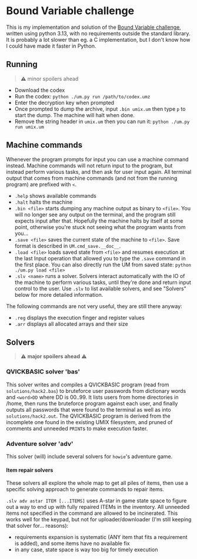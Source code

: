 # Bound Variable challenge

This is my implementation and solution of the [Bound Variable challenge](http://boundvariable.org/), written using python 3.13, with no requirements outside the standard library. It is probably a lot slower than eg. a C implementation, but I don't know how I could have made it faster in Python.

## Running

> :warning: minor spoilers ahead

- Download the codex
- Run the codex: `python ./um.py run /path/to/codex.umz`
- Enter the decryption key when prompted
- Once prompted to dump the archive, input `.bin umix.um` then type `p` to start the dump. The machine will halt when done.
- Remove the string header in `umix.um` then you can run it: `python ./um.py run umix.um`

## Machine commands

Whenever the program prompts for input you can use a machine command instead. Machine commands will not return input to the program, but instead perform various tasks, and then ask for user input again. All terminal output that comes from machine commands (and not from the running program) are prefixed with `<`.

- `.help` shows available commands
- `.halt` halts the machine
- `.bin <file>` starts dumping any machine output as binary to `<file>`. You will no longer see any output on the terminal, and the program still expects input after that. Hopefully the machine halts by itself at some point, otherwise you're stuck not seeing what the program wants from you...
- `.save <file>` saves the current state of the machine to `<file>`. Save format is described in `UM.cmd_save.__doc__`.
- `.load <file>` loads saved state from `<file>` and resumes execution at the last Input operation that allowed you to type the `.save` command in the first place. You can also directly run the UM from saved state: `python ./um.py load <file>`
- `.slv <name>` runs a solver. Solvers interact automatically with the IO of the machine to perform various tasks, until they're done and return input control to the user. Use `.slv` to list available solvers, and see "Solvers" below for more detailed information.

The following commands are not very useful, they are still there anyway:

- `.reg` displays the execution finger and register values
- `.arr` displays all allocated arrays and their size

## Solvers

> :warning: **major spoilers ahead** :warning:

### QVICKBASIC solver 'bas'

This solver writes and compiles a QVICKBASIC program (read from `solutions/hack2.bas`) to bruteforce user passwords from dictionary words and `<word>DD` where DD is 00..99. It lists users from home directories in /home, then runs the bruteforce program against each user, and finally outputs all passwords that were found to the terminal as well as into `solutions/hack2.out`. The QVICKBASIC program is derived from the incomplete one found in the existing UMIX filesystem, and pruned of comments and unneeded `PRINT`s to make execution faster.

### Adventure solver 'adv'

This solver (will) include several solvers for `howie`'s adventure game.

#### Item repair solvers

These solvers all explore the whole map to get all piles of items, then use a specific solving approach to generate commands to repair items.

`.slv adv astar ITEM [...ITEMS]` uses A-star in game state space to figure out a way to end up with fully repaired ITEMs in the inventory. All unneeded items not specified in the command are allowed to be incinerated. This works well for the keypad, but not for uploader/downloader (I'm still keeping that solver for... reasons):

- requirements expansion is systematic (ANY item that fits a requirement is added), and some items have no available fix
- in any case, state space is way too big for timely execution
